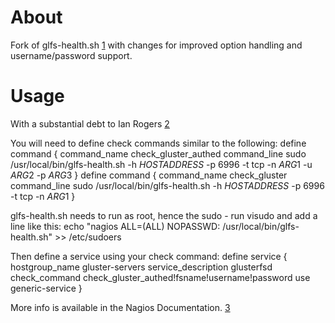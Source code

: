 # About

Fork of glfs-health.sh [1] with changes for improved option handling and username/password support.

# Usage
With a substantial debt to Ian Rogers [2]

You will need to define check commands similar to the following:
    define command {
        command_name    check_gluster_authed
        command_line    sudo /usr/local/bin/glfs-health.sh -h $HOSTADDRESS$ -p 6996 -t tcp -n $ARG1$ -u $ARG2$ -p $ARG3$
    }
    define command {
        command_name    check_gluster
        command_line    sudo /usr/local/bin/glfs-health.sh -h $HOSTADDRESS$ -p 6996 -t tcp -n $ARG1$
    }

glfs-health.sh needs to run as root, hence the sudo - run visudo and add a line like this:
    echo "nagios  ALL=(ALL)  NOPASSWD: /usr/local/bin/glfs-health.sh" >> /etc/sudoers

Then define a service using your check command:
    define service {
        hostgroup_name                  gluster-servers
        service_description             glusterfsd
        check_command                   check_gluster_authed!fsname!username!password
        use                             generic-service
    }

More info is available in the Nagios Documentation. [3]


[1]: http://git.gluster.com/?p=users/avati/glfs-health.git;a=tree;h=refs/heads/master;hb=master
[2]: http://www.sirgroane.net/2010/04/monitoring-gluster-with-nagios/
[3]: http://nagios.sourceforge.net/docs/3_0/toc.html

